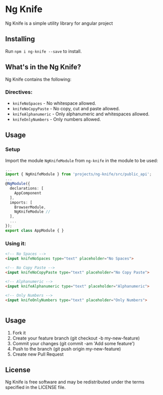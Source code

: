 # Ng Knife

Ng Knife is a simple utility library for angular project

## Installing

Run `npm i ng-knife --save` to install.

## What's in the Ng Knife?

Ng Knife contains the following:

### Directives:

* `knifeNoSpaces`  - No whitespace allowed.
* `knifeNoCopyPaste` - No copy, cut and paste allowed.
* `knifeAlphanumeric` - Only alphanumeric and whitespaces allowed.
* `knifeOnlyNumbers` - Only numbers allowed.

## Usage

### Setup

Import the module `NgKnifeModule` from `ng-knife` in the module to be used:

``` typescript
... 
import { NgKnifeModule } from 'projects/ng-knife/src/public_api';
...
@NgModule({
  declarations: [
    AppComponent
  ],
  imports: [
    BrowserModule,
    NgKnifeModule // 
  ],
  ...
});
export class AppModule { }
```

### Using it:

``` html
<!-- No Spaces -->
<input knifeNoSpaces type="text" placeholder="No Spaces">

<!-- No Copy Paste -->
<input knifeNoCopyPaste type="text" placeholder="No Copy Paste">
  
<!-- Alphanumeric -->
<input knifeAlphanumeric type="text" placeholder="Alphanumeric">

<!-- Only Numbers -->
<input knifeOnlyNumbers type="text" placeholder="Only Numbers">
  
```

## Usage

1. Fork it
2. Create your feature branch (git checkout -b my-new-feature)
3. Commit your changes (git commit -am 'Add some feature')
4. Push to the branch (git push origin my-new-feature)
5. Create new Pull Request

## License
Ng Knife is free software and may be redistributed under the terms specified in the LICENSE file.

